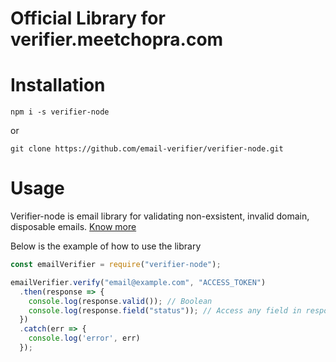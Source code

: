 # Official Library for verifier.meetchopra.com

# Installation

```npm i -s verifier-node```

or

```git clone https://github.com/email-verifier/verifier-node.git```

# Usage
Verifier-node is email library for validating non-exsistent, invalid domain, disposable emails. [Know more](https://verifier.meetchopra.com)


Below is the example of how to use the library

```javascript
const emailVerifier = require("verifier-node");

emailVerifier.verify("email@example.com", "ACCESS_TOKEN")
  .then(response => {
    console.log(response.valid()); // Boolean
    console.log(response.field("status")); // Access any field in response
  })
  .catch(err => {
  	console.log('error', err)
  });
```
